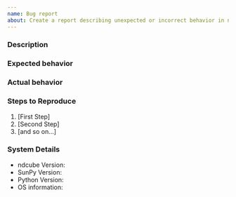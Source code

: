 ```yaml
---
name: Bug report
about: Create a report describing unexpected or incorrect behavior in ndcube.
---
```


<!-- This comments are hidden when you submit the issue so you do not need to remove them!
Please be sure to check out our contributing guidelines: https://github.com/sunpy/sunpy/blob/master/CONTRIBUTING.rst
Please be sure to check out our code of conduct:
https://github.com/sunpy/sunpy/blob/master/CODE_OF_CONDUCT.rst -->

<!-- Please have a search on our GitHub repository to see if a similar issue has already been posted.
If a similar issue is closed, have a quick look to see if you are satisfied by the resolution.
If not please go ahead and open an issue! -->

### Description
<!-- Provide a general description of the bug. -->

### Expected behavior
<!-- What did you expect to happen. -->

### Actual behavior
<!-- What actually happened. -->
<!-- Was the output confusing or poorly described? -->

### Steps to Reproduce
<!-- Ideally a code example could be provided so we can run it ourselves. -->
<!-- If you are pasting code, use tripe backticks (```) around your code snippet. -->

1. [First Step]
2. [Second Step]
3. [and so on...]

### System Details
<!-- We at least need to know the ndcube version you are using. -->

  - ndcube Version:
  - SunPy  Version:
  - Python Version:
  - OS information:

